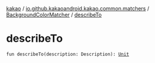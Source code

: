 [kakao](../../index.md) / [io.github.kakaoandroid.kakao.common.matchers](../index.md) / [BackgroundColorMatcher](index.md) / [describeTo](./describe-to.md)

# describeTo

`fun describeTo(description: Description): `[`Unit`](https://kotlinlang.org/api/latest/jvm/stdlib/kotlin/-unit/index.html)
